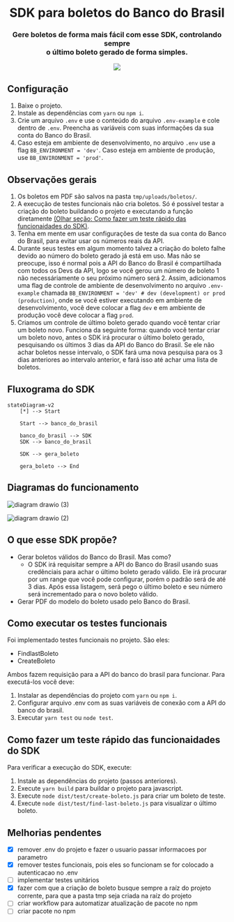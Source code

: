 <h1 align="center">SDK para boletos do Banco do Brasil</h1>
<h3 align="center">Gere boletos de forma mais fácil com esse SDK, controlando sempre<br> o último boleto gerado de forma simples.</h3>
<p align="center">
        <a href="https://github.com/filipeas/boleto-banco-brasil/releases/tag/0.1.0" alt="Version">
        <img src="https://img.shields.io/badge/version-0.1.0-green" /></a>
</p>

## Configuração
1) Baixe o projeto.
2) Instale as dependências com ``` yarn ``` ou ``` npm i ```.
3) Crie um arquivo ``` .env ``` e use o conteúdo do arquivo ``` .env-example ``` e cole dentro de ``` .env ```. Preencha as variáveis com suas informações da sua conta do Banco do Brasil.
4) Caso esteja em ambiente de desenvolvimento, no arquivo ``` .env ``` use a flag ``` BB_ENVIRONMENT = 'dev' ```. Caso esteja em ambiente de produção, use ``` BB_ENVIRONMENT = 'prod' ```.

## Observações gerais
1) Os boletos em PDF são salvos na pasta ``` tmp/uploads/boletos/ ```.
2) A execução de testes funcionais não cria boletos. Só é possível testar a criação do boleto buildando o projeto e executando a função diretamente [(Olhar seção: Como fazer um teste rápido das funcionaidades do SDK)](https://github.com/filipeas/boleto-banco-brasil#como-fazer-um-teste-r%C3%A1pido-das-funcionaidades-do-sdk).
3) Tenha em mente em usar configurações de teste da sua conta do Banco do Brasil, para evitar usar os números reais da API.
4) Durante seus testes em algum momento talvez a criação do boleto falhe devido ao número do boleto gerado já está em uso. Mas não se preocupe, isso é normal pois a API do Banco do Brasil é compartilhada com todos os Devs da API, logo se você gerou um número de boleto 1 não necessáriamente o seu próximo número será 2. Assim, adicionamos uma flag de controle de ambiente de desenvolvimento no arquivo ``` .env-example ``` chamada ``` BB_ENVIRONMENT = 'dev' # dev (development) or prod (production) ```, onde se você estiver executando em ambiente de desenvolvimento, você deve colocar a flag ``` dev ``` e em ambiente de produção você deve colocar a flag ``` prod ```.
5) Criamos um controle de último boleto gerado quando você tentar criar um boleto novo. Funciona da seguinte forma: quando você tentar criar um boleto novo, antes o SDK irá procurar o último boleto gerado, pesquisando os últimos 3 dias da API do Banco do Brasil. Se ele não achar boletos nesse intervalo, o SDK fará uma nova pesquisa para os 3 dias anteriores ao intervalo anterior, e fará isso até achar uma lista de boletos.

## Fluxograma do SDK
```mermaid
stateDiagram-v2
    [*] --> Start

    Start --> banco_do_brasil

    banco_do_brasil --> SDK
    SDK --> banco_do_brasil

    SDK --> gera_boleto

    gera_boleto --> End
```

## Diagramas do funcionamento
![diagram drawio (3)](https://user-images.githubusercontent.com/23065588/201450114-d571aed7-2368-4f92-a6e3-160bfca9917e.png)

![diagram drawio (2)](https://user-images.githubusercontent.com/23065588/201450109-1f09c123-22cd-45b7-9e27-a783e3e8496a.png)

## O que esse SDK propõe?
- Gerar boletos válidos do Banco do Brasil. Mas como?
    - O SDK irá requisitar sempre a API do Banco do Brasil usando suas credênciais para achar o último boleto gerado válido. Ele irá procurar por um range que você pode configurar, porém o padrão será de até 3 dias. Após essa listagem, será pego o último boleto e seu número será incrementado para o novo boleto válido.
- Gerar PDF do modelo do boleto usado pelo Banco do Brasil.

## Como executar os testes funcionais
Foi implementado testes funcionais no projeto. São eles:
- FindlastBoleto
- CreateBoleto

Ambos fazem requisição para a API do banco do brasil para funcionar. Para executá-los você deve:

1) Instalar as dependências do projeto com ``` yarn ``` ou ``` npm i ```.
2) Configurar arquivo .env com as suas variáveis de conexão com a API do banco do brasil.
3) Executar ``` yarn test ``` ou ``` node test ```.

## Como fazer um teste rápido das funcionaidades do SDK
Para verificar a execução do SDK, execute:
1) Instale as dependências do projeto (passos anteriores).
2) Execute ``` yarn build ``` para buildar o projeto para javascript.
3) Execute ``` node dist/test/create-boleto.js ``` para criar um boleto de teste.
4) Execute ``` node dist/test/find-last-boleto.js ``` para visualizar o último boleto.

## Melhorias pendentes
- [x] remover .env do projeto e fazer o usuario passar informacoes por parametro
- [x] remover testes funcionais, pois eles so funcionam se for colocado a autenticacao no .env
- [ ] implementar testes unitários
- [x] fazer com que a criação de boleto busque sempre a raíz do projeto corrente, para que a pasta tmp seja criada na raíz do projeto
- [ ] criar workflow para automatizar atualização de pacote no npm
- [ ] criar pacote no npm